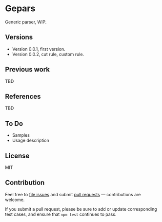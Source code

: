 # Gepars

Generic parser, WIP.

## Versions

- Version 0.0.1, first version.
- Version 0.0.2, cut rule, custom rule.

## Previous work

TBD

## References

TBD

## To Do

- Samples
- Usage description

## License

MIT

## Contribution

Feel free to [file issues](https://github.com/ajlopez/gepars) and submit
[pull requests](https://github.com/ajlopez/gepars/pulls) — contributions are
welcome.

If you submit a pull request, please be sure to add or update corresponding
test cases, and ensure that `npm test` continues to pass.

